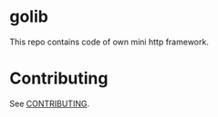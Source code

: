 # golib
This repo contains code of own mini http framework.

# Contributing
See [CONTRIBUTING](https://github.com/golangci/golib/blob/master/CONTRIBUTING.md).
